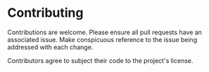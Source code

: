 # Contributing

Contributions are welcome. Please ensure all pull requests have an associated issue.
Make conspicuous reference to the issue being addressed with each change.

Contributors agree to subject their code to the project's license.
